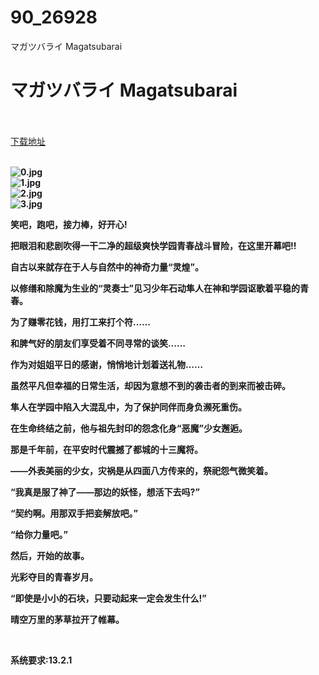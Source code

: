 # 90_26928
マガツバライ Magatsubarai
# マガツバライ Magatsubarai
 <br/></br>
[下载地址](https://www.switch520.cc/article/26928 "下载地址")
<br/></br>

<p><strong><img title="0.jpg" src="https://www.switch520.cc/muke_img/2022_02_06_c58d2b372aea3.jpg" alt="0.jpg"></strong><br>
<strong><img title="1.jpg" src="https://www.switch520.cc/muke_img/2022_02_06_3417ed6eb3fdf.jpg" alt="1.jpg"></strong><br>
<strong><img title="2.jpg" src="https://www.switch520.cc/muke_img/2022_02_06_96d7f2ec65c50.jpg" alt="2.jpg"></strong><br>
<strong><img title="3.jpg" src="https://www.switch520.cc/muke_img/2022_02_06_9d3527a7d175f.jpg" alt="3.jpg">&nbsp;</strong></p>
<p><strong>笑吧，跑吧，接力棒，好开心!</strong></p>
<p><strong>把眼泪和悲剧吹得一干二净的超级爽快学园青春战斗冒险，在这里开幕吧!!</strong></p>
<p><strong>自古以来就存在于人与自然中的神奇力量“灵煌”。</strong></p>
<p><strong>以修缮和除魔为生业的“灵奏士”见习少年石动隼人在神和学园讴歌着平稳的青春。</strong></p>
<p><strong>为了赚零花钱，用打工来打个符……</strong></p>
<p><strong>和脾气好的朋友们享受着不同寻常的谈笑……</strong></p>
<p><strong>作为对姐姐平日的感谢，悄悄地计划着送礼物……</strong></p>
<p><strong>虽然平凡但幸福的日常生活，却因为意想不到的袭击者的到来而被击碎。</strong></p>
<p><strong>隼人在学园中陷入大混乱中，为了保护同伴而身负濒死重伤。</strong></p>
<p><strong>在生命终结之前，他与祖先封印的怨念化身“恶魔”少女邂逅。</strong></p>
<p><strong>那是千年前，在平安时代震撼了都城的十三魔将。</strong></p>
<p><strong>——外表美丽的少女，灾祸是从四面八方传来的，祭祀怨气微笑着。</strong></p>
<p><strong>“我真是服了神了——那边的妖怪，想活下去吗?”</strong></p>
<p><strong>“契约啊。用那双手把妾解放吧。”</strong></p>
<p><strong>“给你力量吧。”</strong></p>
<p><strong>然后，开始的故事。</strong></p>
<p><strong>光彩夺目的青春岁月。</strong></p>
<p><strong>“即使是小小的石块，只要动起来一定会发生什么!”</strong></p>
<p><strong>晴空万里的茅草拉开了帷幕。</strong></p>
<p>&nbsp;</p>
<p><strong>系统要求:13.2.1</strong></p>




